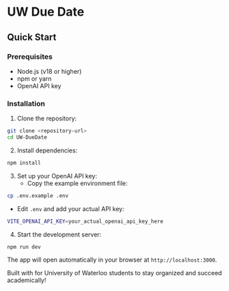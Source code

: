 # UW Due Date 

## Quick Start

### Prerequisites

- Node.js (v18 or higher)
- npm or yarn
- OpenAI API key

### Installation

1. Clone the repository:

```bash
git clone <repository-url>
cd UW-DueDate
```

2. Install dependencies:

```bash
npm install
```

3. Set up your OpenAI API key:
   - Copy the example environment file:

```bash
cp .env.example .env
```

- Edit `.env` and add your actual API key:

```bash
VITE_OPENAI_API_KEY=your_actual_openai_api_key_here
```

4. Start the development server:

```bash
npm run dev
```

The app will open automatically in your browser at `http://localhost:3000`.

Built with for University of Waterloo students to stay organized and succeed academically!

